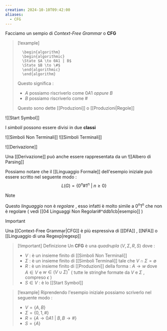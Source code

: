 ```yaml
---
creation: 2024-10-10T09:42:00
aliases:
  - CFG
---
```

Facciamo un sempio di *Context-Free Grammar* o **CFG**
>[!example] 
>```pseudo
>	\begin{algorithm}
>	\begin{algorithmic}
>	\State $A \to 0A1 | B$
>	\State $B \to \#$
>	\end{algorithmic}
>	\end{algorithm}
>```
>Questo significa : 
>+ $A$ possiamo riscriverlo come $0A1$ *oppure* $B$
>+ $B$ possiamo riscriverlo come $\#$
>
>Questo sono dette [[Produzioni]] o [[Produzioni|Regole]]
>

![[Start Symbol]]

I *simboli* possono essere divisi in due **classi**

![[Simboli Non Terminali]]
![[Simboli Terminali]]

![[Derivazione]]

Una [[Derivazione]] può anche essere rappresentata da un ![[Albero di Parsing]]

Possiamo notare che il [[Linguaggio Formale]] dell'esempio iniziale può essere scritto nel seguente modo : 
$$L(G)=\{ 0^n\#1^n\ | \ n\ge 0 \}$$
>[!note] 
>Questo *linguaggio* non è *regolare* , esso infatti è molto simile a $0^n1^n$ che non è regolare ( vedi [[04 Linguaggi Non Regolari#^ddb1cb|esempio]] )

>[!important] 
>Una [[Context-Free Grammar|CFG]] è più espressiva di [[DFA]] , [[NFA]] o [[Linguaggio di una Regexp|regexp]] 

>[!important] Definizione
>Un **CFG** è una *quadrupla* $(V,\Sigma,R,S)$ dove : 
>+ $V$ : è un insieme finito di [[Simboli Non Terminali]]
>+ $\Sigma$ : è un insieme finito di [[Simboli Terminali]] tale che $V \cap \Sigma = \emptyset$
>+ $R$ : è un insieme finito di [[Produzioni]] della forma : 
>	$A \to w$ dove $A\in V$ e $w \in (V \cup \Sigma)^*$ ( tutte le stringhe formate da $V$ e $\Sigma$ , compreso $\epsilon$ )
>+ $S \in V$ : è lo [[Start Symbol]] 

>[!example] 
>Riprendendo l'esempio iniziale possiamo scriverlo nel seguente modo : 
>+ $V = \{A,B\}$
>+ $\Sigma = \{0,1,\#\}$
>+ $R = \{A \to 0A1\ |\ B , B \to \#\}$
>+ $S=\{A\}$

